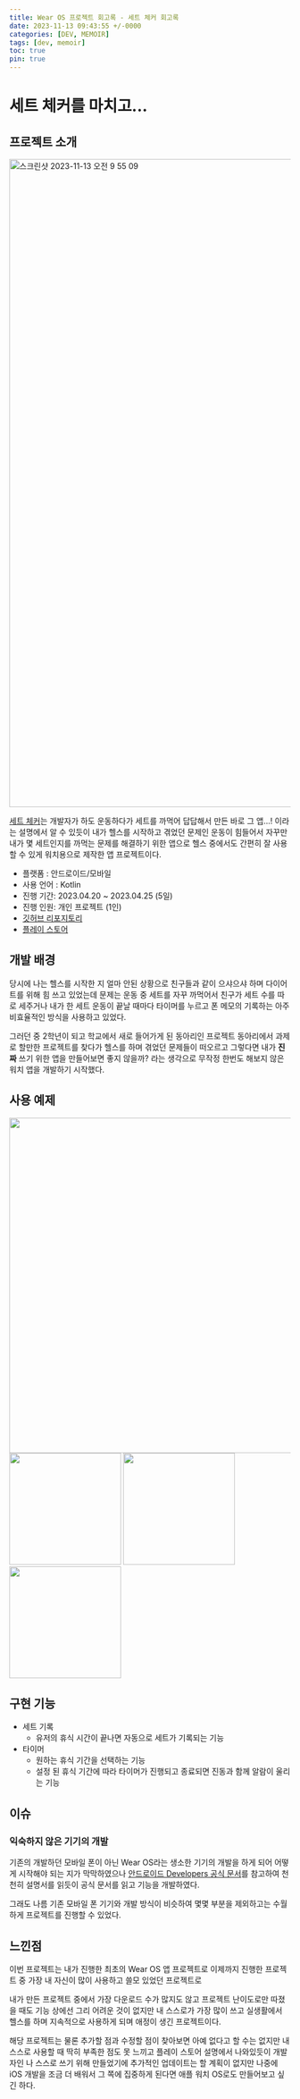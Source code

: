 ```yaml
---
title: Wear OS 프로젝트 회고록 - 세트 체커 회고록
date: 2023-11-13 09:43:55 +/-0000
categories: [DEV, MEMOIR]
tags: [dev, memoir]
toc: true
pin: true
---
```


# 세트 체커를 마치고...

## 프로젝트 소개 
<img width="1160" alt="스크린샷 2023-11-13 오전 9 55 09" src="https://github.com/JangWoojun/JangWoojun/assets/102157871/bc415302-16a4-4715-a36b-930276543ed5">

[세트 체커](https://play.google.com/store/apps/details?id=com.sus.myhealth)는 개발자가 하도 운동하다가 세트를 까먹어 답답해서 만든 바로 그 앱...! 이라는 설명에서 알 수 있듯이 내가 헬스를 시작하고 겪었던 문제인 운동이 힘들어서 자꾸만 내가 몇 세트인지를 까먹는 문제를 해결하기 위한 앱으로 헬스 중에서도 간편히 잘 사용할 수 있게 워치용으로 제작한 앱 프로젝트이다.

- 플랫폼 : 안드로이드/모바일
- 사용 언어 : Kotlin
- 진행 기간: 2023.04.20 ~ 2023.04.25 (5일)
- 진행 인원: 개인 프로젝트 (1인)
- [깃허브 리포지토리](https://github.com/JangWoojun/SET_CHECKER)
- [플레이 스토어](https://play.google.com/store/apps/details?id=com.sus.myhealth)

## 개발 배경

당시에 나는 헬스를 시작한 지 얼마 안된 상황으로 친구들과 같이 으샤으샤 하며 다이어트를 위해 힘 쓰고 있었는데 문제는 운동 중 세트를 자꾸 까먹어서 친구가 세트 수를 따로 세주거나 내가 한 세트 운동이 끝날 때마다 타이머를 누르고 폰 메모의 기록하는 아주 비효율적인 방식을 사용하고 있었다.

그러던 중 2학년이 되고 학교에서 새로 들어가게 된 동아리인 프로젝트 동아리에서 과제로 할만한 프로젝트를 찾다가 헬스를 하며 겪었던 문제들이 떠오르고 그렇다면 내가 **진짜** 쓰기 위한 앱을 만들어보면 좋지 않을까? 라는 생각으로 무작정 한번도 해보지 않은 워치 앱을 개발하기 시작했다.

## 사용 예제

<img src="https://lh3.googleusercontent.com/dQkH5jyP9KeoCzZbLoRcevkHGCPa2bIKxc84exaNv92l4kiqTCyP5s2gSb9LU54dug"  width="600"/>
<div style="text-align: left;">
    <img src="https://play-lh.googleusercontent.com/F4nPI02NZue59a1omMlv23f_3SoS80jXOgS4v86hwVesNWGbv3ocSmd4Nc9QRClDcg=w1052-h592-rw"  width="200" height="200"/>
    <img src="https://play-lh.googleusercontent.com/BYj7xq3AtDtol-KpRb40FWH8rtVXGlacgnG3KH6AhptGs6pOaoDATyDu9vQBJaWCYw=w1052-h592-rw"  width="200" height="200"/>
    <img src="https://play-lh.googleusercontent.com/BdgZ-4jn4dJpe_0SGG1xdMqr_C_SnngFzLSU9afrqykggX_YqTkxmWgrUS0iaU17-Q=w1052-h592-rw"  width="200" height="200"/>
</div>

## 구현 기능

- 세트 기록
    - 유저의 휴식 시간이 끝나면 자동으로 세트가 기록되는 기능
- 타이머 
    - 원하는 휴식 기간을 선택하는 기능
    - 설정 된 휴식 기간에 따라 타이머가 진행되고 종료되면 진동과 함께 알람이 울리는 기능

## 이슈

### 익숙하지 않은 기기의 개발

기존의 개발하던 모바일 폰이 아닌 Wear OS라는 생소한 기기의 개발을 하게 되어 어떻게 시작해야 되는 지가 막막하였으나 [안드로이드 Developers 공식 문서](https://developer.android.com/training/wearables/get-started/creating?hl=ko)를 참고하여 천천히 설명서를 읽듯이 공식 문서를 읽고 기능을 개발하였다.

그래도 나름 기존 모바일 폰 기기와 개발 방식이 비슷하여 몇몇 부분을 제외하고는 수월하게 프로젝트를 진행할 수 있었다.

## 느낀점

이번 프로젝트는 내가 진행한 최초의 Wear OS 앱 프로젝트로 이제까지 진행한 프로젝트 중 가장 내 자신이 많이 사용하고 쓸모 있었던 프로젝트로

내가 만든 프로젝트 중에서 가장 다운로드 수가 많지도 않고 프로젝트 난이도로만 따졌을 때도 기능 상에선 그리 어려운 것이 없지만 내 스스로가 가장 많이 쓰고 실생활에서 헬스를 하며 지속적으로 사용하게 되며 애정이 생긴 프로젝트이다.

해당 프로젝트는 물론 추가할 점과 수정할 점이 찾아보면 아예 없다고 할 수는 없지만 내 스스로 사용할 때 딱히 부족한 점도 못 느끼고 플레이 스토어 설명에서 나와있듯이 개발자인 나 스스로 쓰기 위해 만들었기에 추가적인 업데이트는 할 계획이 없지만 나중에 iOS 개발을 조금 더 배워서 그 쪽에 집중하게 된다면 애플 워치 OS로도 만들어보고 싶긴 하다.
